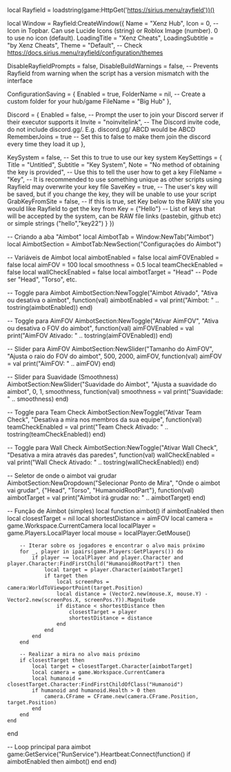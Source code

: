 local Rayfield = loadstring(game:HttpGet('https://sirius.menu/rayfield'))()

local Window = Rayfield:CreateWindow({
   Name = "Xenz Hub", 
   Icon = 0, -- Icon in Topbar. Can use Lucide Icons (string) or Roblox Image (number). 0 to use no icon (default).
   LoadingTitle = "Xenz Cheats", 
   LoadingSubtitle = "by Xenz Cheats", 
   Theme = "Default", -- Check https://docs.sirius.menu/rayfield/configuration/themes

   DisableRayfieldPrompts = false,
   DisableBuildWarnings = false, -- Prevents Rayfield from warning when the script has a version mismatch with the interface

   ConfigurationSaving = {
      Enabled = true,
      FolderName = nil, -- Create a custom folder for your hub/game
      FileName = "Big Hub"
   },

   Discord = {
      Enabled = false, -- Prompt the user to join your Discord server if their executor supports it
      Invite = "noinvitelink", -- The Discord invite code, do not include discord.gg/. E.g. discord.gg/ ABCD would be ABCD
      RememberJoins = true -- Set this to false to make them join the discord every time they load it up
   },

   KeySystem = false, -- Set this to true to use our key system
   KeySettings = {
      Title = "Untitled",
      Subtitle = "Key System",
      Note = "No method of obtaining the key is provided", -- Use this to tell the user how to get a key
      FileName = "Key", -- It is recommended to use something unique as other scripts using Rayfield may overwrite your key file
      SaveKey = true, -- The user's key will be saved, but if you change the key, they will be unable to use your script
      GrabKeyFromSite = false, -- If this is true, set Key below to the RAW site you would like Rayfield to get the key from
      Key = {"Hello"} -- List of keys that will be accepted by the system, can be RAW file links (pastebin, github etc) or simple strings ("hello","key22")
   }
})

-- Criando a aba "Aimbot"
local AimbotTab = Window:NewTab("Aimbot")
local AimbotSection = AimbotTab:NewSection("Configurações do Aimbot")

-- Variáveis de Aimbot
local aimbotEnabled = false
local aimFOVEnabled = false
local aimFOV = 100
local smoothness = 0.5
local teamCheckEnabled = false
local wallCheckEnabled = false
local aimbotTarget = "Head" -- Pode ser "Head", "Torso", etc.

-- Toggle para Aimbot
AimbotSection:NewToggle("Aimbot Ativado", "Ativa ou desativa o aimbot", function(val)
    aimbotEnabled = val
    print("Aimbot: " .. tostring(aimbotEnabled))
end)

-- Toggle para AimFOV
AimbotSection:NewToggle("Ativar AimFOV", "Ativa ou desativa o FOV do aimbot", function(val)
    aimFOVEnabled = val
    print("AimFOV Ativado: " .. tostring(aimFOVEnabled))
end)

-- Slider para AimFOV
AimbotSection:NewSlider("Tamanho do AimFOV", "Ajusta o raio do FOV do aimbot", 500, 2000, aimFOV, function(val)
    aimFOV = val
    print("AimFOV: " .. aimFOV)
end)

-- Slider para Suavidade (Smoothness)
AimbotSection:NewSlider("Suavidade do Aimbot", "Ajusta a suavidade do aimbot", 0, 1, smoothness, function(val)
    smoothness = val
    print("Suavidade: " .. smoothness)
end)

-- Toggle para Team Check
AimbotSection:NewToggle("Ativar Team Check", "Desativa a mira nos membros da sua equipe", function(val)
    teamCheckEnabled = val
    print("Team Check Ativado: " .. tostring(teamCheckEnabled))
end)

-- Toggle para Wall Check
AimbotSection:NewToggle("Ativar Wall Check", "Desativa a mira através das paredes", function(val)
    wallCheckEnabled = val
    print("Wall Check Ativado: " .. tostring(wallCheckEnabled))
end)

-- Seletor de onde o aimbot vai grudar
AimbotSection:NewDropdown("Selecionar Ponto de Mira", "Onde o aimbot vai grudar", {"Head", "Torso", "HumanoidRootPart"}, function(val)
    aimbotTarget = val
    print("Aimbot irá grudar no: " .. aimbotTarget)
end)

-- Função de Aimbot (simples)
local function aimbot()
    if aimbotEnabled then
        local closestTarget = nil
        local shortestDistance = aimFOV
        local camera = game.Workspace.CurrentCamera
        local localPlayer = game.Players.LocalPlayer
        local mouse = localPlayer:GetMouse()

        -- Iterar sobre os jogadores e encontrar o alvo mais próximo
        for _, player in ipairs(game.Players:GetPlayers()) do
            if player ~= localPlayer and player.Character and player.Character:FindFirstChild("HumanoidRootPart") then
                local target = player.Character[aimbotTarget]
                if target then
                    local screenPos = camera:WorldToViewportPoint(target.Position)
                    local distance = (Vector2.new(mouse.X, mouse.Y) - Vector2.new(screenPos.X, screenPos.Y)).Magnitude
                    if distance < shortestDistance then
                        closestTarget = player
                        shortestDistance = distance
                    end
                end
            end
        end

        -- Realizar a mira no alvo mais próximo
        if closestTarget then
            local target = closestTarget.Character[aimbotTarget]
            local camera = game.Workspace.CurrentCamera
            local humanoid = closestTarget.Character:FindFirstChildOfClass("Humanoid")
            if humanoid and humanoid.Health > 0 then
                camera.CFrame = CFrame.new(camera.CFrame.Position, target.Position)
            end
        end
    end
end

-- Loop principal para aimbot
game:GetService("RunService").Heartbeat:Connect(function()
    if aimbotEnabled then
        aimbot()
    end
end)
